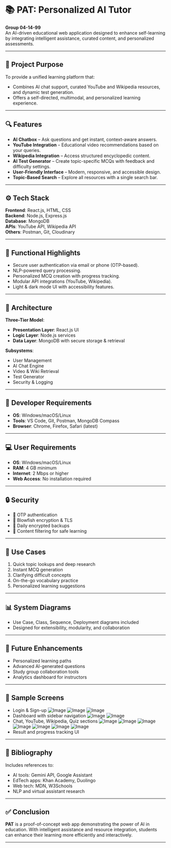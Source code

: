 # 📚 PAT: Personalized AI Tutor

**Group 04-14-99**  
An AI-driven educational web application designed to enhance self-learning by integrating intelligent assistance, curated content, and personalized assessments.

---

## 📌 Project Purpose

To provide a unified learning platform that:
- Combines AI chat support, curated YouTube and Wikipedia resources, and dynamic test generation.
- Offers a self-directed, multimodal, and personalized learning experience.

---

## 🔍 Features

- **AI Chatbox** – Ask questions and get instant, context-aware answers.
- **YouTube Integration** – Educational video recommendations based on your queries.
- **Wikipedia Integration** – Access structured encyclopedic content.
- **AI Test Generator** – Create topic-specific MCQs with feedback and difficulty settings.
- **User-Friendly Interface** – Modern, responsive, and accessible design.
- **Topic-Based Search** – Explore all resources with a single search bar.

---

## ⚙️ Tech Stack

**Frontend**: React.js, HTML, CSS  
**Backend**: Node.js, Express.js  
**Database**: MongoDB  
**APIs**: YouTube API, Wikipedia API  
**Others**: Postman, Git, Cloudinary

---

## 🧪 Functional Highlights

- Secure user authentication via email or phone (OTP-based).
- NLP-powered query processing.
- Personalized MCQ creation with progress tracking.
- Modular API integrations (YouTube, Wikipedia).
- Light & dark mode UI with accessibility features.

---

## 📐 Architecture

**Three-Tier Model**:
- **Presentation Layer**: React.js UI
- **Logic Layer**: Node.js services
- **Data Layer**: MongoDB with secure storage & retrieval

**Subsystems**:
- User Management  
- AI Chat Engine  
- Video & Wiki Retrieval  
- Test Generator  
- Security & Logging  

---

## 🧰 Developer Requirements

- **OS**: Windows/macOS/Linux  
- **Tools**: VS Code, Git, Postman, MongoDB Compass  
- **Browser**: Chrome, Firefox, Safari (latest)

---

## 💻 User Requirements

- **OS**: Windows/macOS/Linux  
- **RAM**: 4 GB minimum  
- **Internet**: 2 Mbps or higher  
- **Web Access**: No installation required

---

## 🔒 Security

- 🔐 OTP authentication  
- 🔑 Blowfish encryption & TLS  
- 🔁 Daily encrypted backups  
- 🚫 Content filtering for safe learning  

---

## 🧠 Use Cases

1. Quick topic lookups and deep research  
2. Instant MCQ generation  
3. Clarifying difficult concepts  
4. On-the-go vocabulary practice  
5. Personalized learning suggestions  

---

## 📊 System Diagrams

- Use Case, Class, Sequence, Deployment diagrams included  
- Designed for extensibility, modularity, and collaboration  

---

## 🚀 Future Enhancements

- Personalized learning paths  
- Advanced AI-generated questions  
- Study group collaboration tools  
- Analytics dashboard for instructors  

---

## 📸 Sample Screens

- Login & Sign-up
  ![Image](https://github.com/user-attachments/assets/fefab372-d83a-460a-bd61-bc13be3547de)
  ![Image](https://github.com/user-attachments/assets/6ffdcd81-2c7b-4456-bea8-0dd661fa3e09)
  ![Image](https://github.com/user-attachments/assets/8f98614e-4938-4c85-8246-4e8826f3e2b8)
- Dashboard with sidebar navigation
  ![Image](https://github.com/user-attachments/assets/3a62d804-3e52-49b7-962c-746b160a8b6f)
  ![Image](https://github.com/user-attachments/assets/9334385c-84bc-4fe9-b148-3199978c81aa)
- Chat, YouTube, Wikipedia, Quiz sections
  ![Image](https://github.com/user-attachments/assets/e377aea4-255f-4965-b79e-5e3c2c2bcfd7)
  ![Image](https://github.com/user-attachments/assets/6fe04690-2d8b-495c-9af6-445091cc5a9c)
  ![Image](https://github.com/user-attachments/assets/87789aa2-ad76-42ca-91fc-dc74677face3)
  ![Image](https://github.com/user-attachments/assets/e7f4b4ab-b199-49e4-8fe7-45ec524e324b)
  ![Image](https://github.com/user-attachments/assets/680d41b9-c627-4ffa-bb86-0c9cedf10e46)
  ![Image](https://github.com/user-attachments/assets/406aca24-dabb-4465-bd4d-1202dd629cea)
  ![Image](https://github.com/user-attachments/assets/905eb3e0-7062-46f6-b814-59bded75764b)
- Result and progress tracking UI  

---

## 📘 Bibliography

Includes references to:
- AI tools: Gemini API, Google Assistant  
- EdTech apps: Khan Academy, Duolingo  
- Web tech: MDN, W3Schools  
- NLP and virtual assistant research  

---
## ✅ Conclusion

**PAT** is a proof-of-concept web app demonstrating the power of AI in education. With intelligent assistance and resource integration, students can enhance their learning more efficiently and interactively.

---
